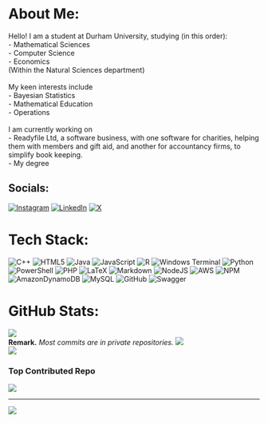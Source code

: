 # About Me:
Hello! I am a student at Durham University, studying (in this order):<br>- Mathematical Sciences<br>- Computer Science<br>- Economics<br>(Within the Natural Sciences department)<br><br>My keen interests include<br>- Bayesian Statistics<br>- Mathematical Education<br>- Operations<br><br>I am currently working on<br>- Readyfile Ltd, a software business, with one software for charities, helping them with members and gift aid, and another for accountancy firms, to simplify book keeping.<br>- My degree

## Socials:
[![Instagram](https://img.shields.io/badge/Instagram-%23E4405F.svg?logo=Instagram&logoColor=white)](https://instagram.com/premraghvani) [![LinkedIn](https://img.shields.io/badge/LinkedIn-%230077B5.svg?logo=linkedin&logoColor=white)](https://linkedin.com/in/premraghvani) [![X](https://img.shields.io/badge/X-black.svg?logo=X&logoColor=white)](https://x.com/premraghvani) 

# Tech Stack:
![C++](https://img.shields.io/badge/c++-%2300599C.svg?style=plastic&logo=c%2B%2B&logoColor=white) ![HTML5](https://img.shields.io/badge/html5-%23E34F26.svg?style=plastic&logo=html5&logoColor=white) ![Java](https://img.shields.io/badge/java-%23ED8B00.svg?style=plastic&logo=openjdk&logoColor=white) ![JavaScript](https://img.shields.io/badge/javascript-%23323330.svg?style=plastic&logo=javascript&logoColor=%23F7DF1E) ![R](https://img.shields.io/badge/r-%23276DC3.svg?style=plastic&logo=r&logoColor=white) ![Windows Terminal](https://img.shields.io/badge/Windows%20Terminal-%234D4D4D.svg?style=plastic&logo=windows-terminal&logoColor=white) ![Python](https://img.shields.io/badge/python-3670A0?style=plastic&logo=python&logoColor=ffdd54) ![PowerShell](https://img.shields.io/badge/PowerShell-%235391FE.svg?style=plastic&logo=powershell&logoColor=white) ![PHP](https://img.shields.io/badge/php-%23777BB4.svg?style=plastic&logo=php&logoColor=white) ![LaTeX](https://img.shields.io/badge/latex-%23008080.svg?style=plastic&logo=latex&logoColor=white) ![Markdown](https://img.shields.io/badge/markdown-%23000000.svg?style=plastic&logo=markdown&logoColor=white) ![NodeJS](https://img.shields.io/badge/node.js-6DA55F?style=plastic&logo=node.js&logoColor=white) ![AWS](https://img.shields.io/badge/AWS-%23FF9900.svg?style=plastic&logo=amazon-aws&logoColor=white) ![NPM](https://img.shields.io/badge/NPM-%23CB3837.svg?style=plastic&logo=npm&logoColor=white) ![AmazonDynamoDB](https://img.shields.io/badge/Amazon%20DynamoDB-4053D6?style=plastic&logo=Amazon%20DynamoDB&logoColor=white) ![MySQL](https://img.shields.io/badge/mysql-4479A1.svg?style=plastic&logo=mysql&logoColor=white) ![GitHub](https://img.shields.io/badge/github-%23121011.svg?style=plastic&logo=github&logoColor=white) ![Swagger](https://img.shields.io/badge/-Swagger-%23Clojure?style=plastic&logo=swagger&logoColor=white)
# GitHub Stats:
![](https://github-readme-stats.vercel.app/api?username=premraghvani&theme=dracula&hide_border=false&include_all_commits=true&count_private=true)<br/>
**Remark.** *Most commits are in private repositories.*
![](https://nirzak-streak-stats.vercel.app/?user=premraghvani&theme=dracula&hide_border=false)<br/>
![](https://github-readme-stats.vercel.app/api/top-langs/?username=premraghvani&theme=dracula&hide_border=false&include_all_commits=true&count_private=true&layout=compact)

### Top Contributed Repo
![](https://github-contributor-stats.vercel.app/api?username=premraghvani&limit=5&theme=dark&combine_all_yearly_contributions=true)

---
[![](https://visitcount.itsvg.in/api?id=premraghvani&icon=0&color=0)](https://visitcount.itsvg.in)

<!-- Proudly created with GPRM ( https://gprm.itsvg.in ) -->
